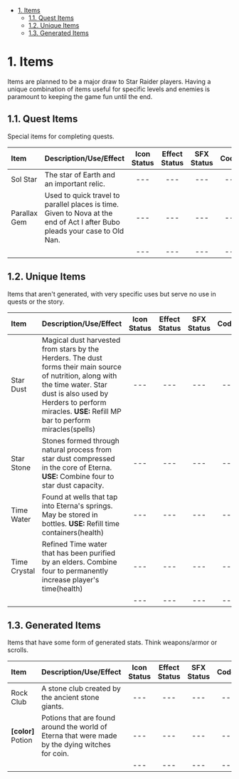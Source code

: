 <!-- TOC -->

- [1. Items](#1-items)
  - [1.1. Quest Items](#11-quest-items)
  - [1.2. Unique Items](#12-unique-items)
  - [1.3. Generated Items](#13-generated-items)

<!-- /TOC -->

# 1. Items

Items are planned to be a major draw to Star Raider players. Having a unique combination of items useful for specific levels and enemies is paramount to keeping the game fun until the end.

## 1.1. Quest Items

Special items for completing quests.


| Item               | Description/Use/Effect                               | Icon Status | Effect Status | SFX Status | Coded |
| :----------------- | :--------------------------------------------------- | :---------: | :-----------: | :------:   | :----: |
| Sol Star | The star of Earth and an important relic. | --- | --- | --- | --- |
| Parallax Gem | Used to quick travel to parallel places is time. Given to Nova at the end of Act I after Bubo pleads your case to Old Nan. | --- | --- | --- | --- |
|  |  | --- | --- | --- | --- |

 
## 1.2. Unique Items

Items that aren't generated, with very specific uses but serve no use in quests or the story. 

| Item               | Description/Use/Effect                               | Icon Status | Effect Status | SFX Status | Coded |
| :----------------- | :--------------------------------------------------- | :---------: | :-----------: | :------:   | :----: |
| Star Dust | Magical dust harvested from stars by the Herders. The dust forms their main source of nutrition, along with the time water. Star dust is also used by Herders to perform miracles. **USE:** Refill MP bar to perform miracles(spells) | --- | --- | --- | --- |
| Star Stone | Stones formed through natural process from star dust compressed in the core of Eterna. **USE:** Combine four to star dust capacity. | --- | --- | --- | --- |
| Time Water | Found at wells that tap into Eterna's springs. May be stored in bottles. **USE:** Refill time containers(health) | --- | --- | --- | --- |
| Time Crystal | Refined Time water that has been purified by an elders. Combine four to permanently increase player's time(health) | --- | --- | --- | --- |
|  |  | --- | --- | --- | --- |


## 1.3. Generated Items

Items that have some form of generated stats. Think weapons/armor or scrolls.

| Item               | Description/Use/Effect                            | Icon Status | Effect Status | SFX Status | Coded |
| :----------------- | :----------------------------------------------- | :---------: | :-----------: | :--------: | :----: |
| Rock Club          | A stone club created by the ancient stone giants.    |    ---     |      ---      |    ---     | --- |
| **[color]** Potion | Potions that are found around the world of Eterna that were made by the dying witches for coin. |     ---     | --- |   ---      |    ---     |
|  |  | --- | --- | --- | --- |